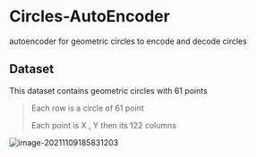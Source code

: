 # Circles-AutoEncoder
autoencoder for geometric circles to encode and decode circles



## Dataset

This dataset contains  geometric circles with 61 points 

>  Each row is a circle of 61 point  
>
> Each point is X , Y then its 122 columns

![image-20211109185831203](C:\Users\SkawY\AppData\Roaming\Typora\typora-user-images\image-20211109185831203.png)
